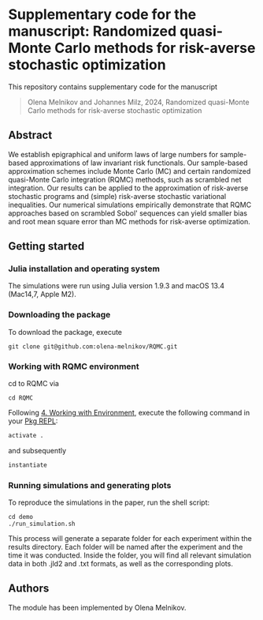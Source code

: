 # Supplementary code for the manuscript: Randomized quasi-Monte Carlo methods for risk-averse stochastic optimization
This repository contains supplementary code for the manuscript
> Olena Melnikov and Johannes Milz, 2024,
> Randomized quasi-Monte Carlo methods for risk-averse stochastic optimization

## Abstract
We establish epigraphical and uniform laws of large numbers for sample-based approximations of law invariant risk functionals. Our sample-based approximation schemes include Monte Carlo (MC) and certain randomized quasi-Monte Carlo integration (RQMC) methods, such as scrambled net integration. Our results can be applied to the approximation of risk-averse stochastic programs and (simple) risk-averse stochastic variational inequalities. Our numerical simulations empirically demonstrate that RQMC approaches based on scrambled Sobol' sequences can yield smaller bias and root mean square error than MC methods for risk-averse optimization.

## Getting started

### Julia installation and operating system

The simulations were run using Julia version 1.9.3 and macOS 13.4 (Mac14,7, Apple M2).

### Downloading the package

To download the package, execute
```
git clone git@github.com:olena-melnikov/RQMC.git
```

### Working with RQMC environment

cd to RQMC via
```
cd RQMC
```

Following [4. Working with Environment](https://pkgdocs.julialang.org/v1/environments/), 
execute the following command in your [Pkg REPL](https://docs.julialang.org/en/v1/stdlib/Pkg/):
```julia
activate .
```

and subsequently
```julia
instantiate
```

### Running simulations and generating plots
To reproduce the simulations in the paper, run the
shell script:

```
cd demo
./run_simulation.sh
```
This process will generate a separate folder for each experiment within the results directory. Each folder will be named after the experiment and the time it was conducted. Inside the folder, you will find all relevant simulation data in both .jld2 and .txt formats, as well as the corresponding plots.

## Authors
The module has been implemented by Olena Melnikov.
